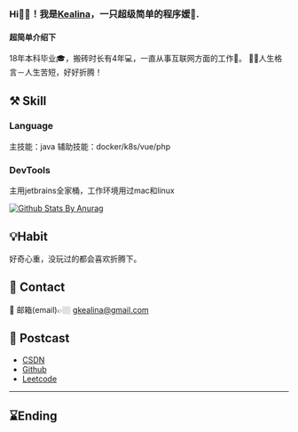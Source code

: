 ### Hi🙋‍♂️！我是[Kealina](https://github.com/Kealina-A)，一只超级简单的程序媛🙈.

#### 超简单介绍下
18年本科毕业🎓，搬砖时长有4年💻，一直从事互联网方面的工作👔。
🏃‍♀️人生格言－人生苦短，好好折腾！

## ⚒️ Skill 
### Language
主技能：java 
辅助技能：docker/k8s/vue/php

### DevTools
主用jetbrains全家桶，工作环境用过mac和linux

[![Github Stats By Anurag](https://github-readme-stats.vercel.app/api?username=Kealina-A&show_icons=true&title_color=fff&icon_color=79ff97&text_color=9f9f9f&bg_color=151515)](https://github.com/anuraghazra/github-readme-stats)

## 💡Habit
好奇心重，没玩过的都会喜欢折腾下。

## 🌟 Contact
📮 邮箱(email)👉🏼 gkealina@gmail.com

## 🌱 Postcast
* [CSDN](https://blog.csdn.net/kealina)
* [Github](https://github.com/Kealina-A)
* [Leetcode](https://leetcode-cn.com/u/kealina/)

***********************************

## ⌛Ending 
